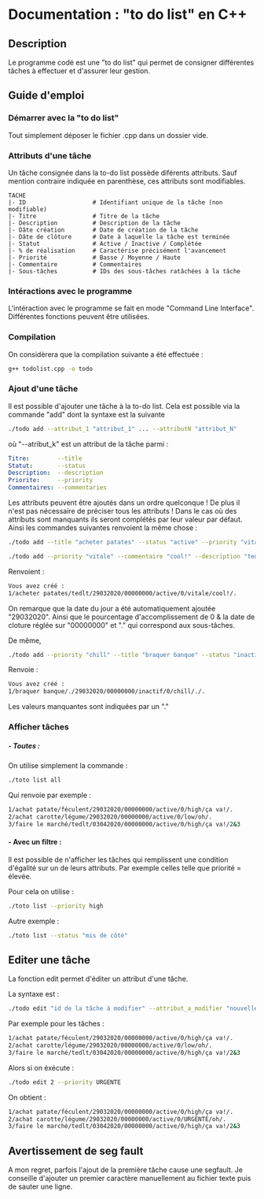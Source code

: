 # Documentation : "to do list" en C++

## Description

Le programme codé est une "to do list" qui permet de consigner différentes tâches à effectuer et d'assurer leur gestion.

## Guide d'emploi

### Démarrer avec la "to do list"

Tout simplement déposer le fichier .cpp dans un dossier vide.

### Attributs d'une tâche

Un tâche consignée dans la to-do list possède diférents attributs.
Sauf mention contraire indiquée en parenthèse, ces attributs sont modifiables.

```
TACHE    
|- ID                   # Identifiant unique de la tâche (non modifiable)
|- Titre                # Titre de la tâche
|- Description          # Description de la tâche
|- Dâte création        # Date de création de la tâche
|- Dâte de clôture      # Date à laquelle la tâche est terminée
|- Statut               # Active / Inactive / Complétée
|- % de réalisation     # Caractérise précisément l'avancement
|- Priorité             # Basse / Moyenne / Haute
|- Commentaire          # Commentaires
|- Sous-tâches          # IDs des sous-tâches ratâchées à la tâche
```

### Intéractions avec le programme

L'intéraction avec le programme se fait en mode "Command Line Interface".
Différentes fonctions peuvent être utilisées.

### Compilation

On considèrera que la compilation suivante a été effectuée :

```sh
g++ todolist.cpp -o todo
```

### Ajout d'une tâche

Il est possible d'ajouter une tâche à la to-do list. 
Cela est possible via la commande "add" dont la syntaxe est la suivante

```sh
./todo add --attribut_1 "attribut_1" ... --attributN "attribut_N"
```
où "--atribut_k" est un attribut de la tâche parmi :

```yml
Titre:        --title
Statut:       --status
Description:  --description
Priorite:     --priority
Commentaires: --commentaries
```
Les attributs peuvent être ajoutés dans un ordre quelconque !
De plus il n'est pas nécessaire de préciser tous les attributs ! Dans le cas où des attributs sont manquants ils seront complétés par leur valeur par défaut. Ainsi les commandes suivantes renvoient la même chose :

```sh
./todo add --title "acheter patates" --status "active" --priority "vitale" --description "tedlt" --commentaire "cool!"
```
```sh
./todo add --priority "vitale" --commentaire "cool!" --description "tedlt" --title "acheter patates" --status "active" 
```
Renvoient :
```sh
Vous avez créé :
1/acheter patates/tedlt/29032020/00000000/active/0/vitale/cool!/.
```
On remarque que la date du jour a été automatiquement ajoutée "29032020".
Ainsi que le pourcentage d'accomplissement de 0 & la date de cloture réglée sur "00000000" et "." qui correspond aux sous-tâches.

De même,
```sh
./todo add --priority "chill" --title "braquer banque" --status "inactif" 
```
Renvoie :
```sh
Vous avez créé :
1/braquer banque/./29032020/00000000/inactif/0/chill/./.
```
Les valeurs manquantes sont indiquées par un "."

### Afficher tâches
##### - Toutes :
On utilise simplement la commande : 
```sh
./toto list all
```
Qui renvoie par exemple : 
```sh
1/achat patate/féculent/29032020/00000000/active/0/high/ça va!/.
2/achat carotte/légume/29032020/00000000/active/0/low/oh/.
3/faire le marché/tedlt/03042020/00000000/active/0/high/ça va!/2&3
```
#### - Avec un filtre :

Il est possible de n'afficher les tâches qui remplissent une condition d'égalité sur un de leurs attributs. Par exemple celles telle que  priorité = élevée.

Pour cela on utilise :

```sh
./toto list --priority high
```

Autre exemple : 

```sh
./toto list --status "mis de côté"
```
## Editer une tâche 
La fonction edit permet d'éditer un attribut d'une tâche.

La syntaxe est : 
```sh
./todo edit "id de la tâche à modifier" --attribut_a_modifier "nouvelle valeur"
```
Par exemple pour les tâches : 

```sh
1/achat patate/féculent/29032020/00000000/active/0/high/ça va!/.
2/achat carotte/légume/29032020/00000000/active/0/low/oh/.
3/faire le marché/tedlt/03042020/00000000/active/0/high/ça va!/2&3
```
Alors si on éxécute :

```sh
./todo edit 2 --priority URGENTE
```
On obtient : 
```sh
1/achat patate/féculent/29032020/00000000/active/0/high/ça va!/.
2/achat carotte/légume/29032020/00000000/active/0/URGENTE/oh/.
3/faire le marché/tedlt/03042020/00000000/active/0/high/ça va!/2&3
```

## Avertissement de seg fault 
A mon regret, parfois l'ajout de la première tâche cause une segfault. 
Je conseille d'ajouter un premier caractère manuellement au fichier texte puis de sauter une ligne.